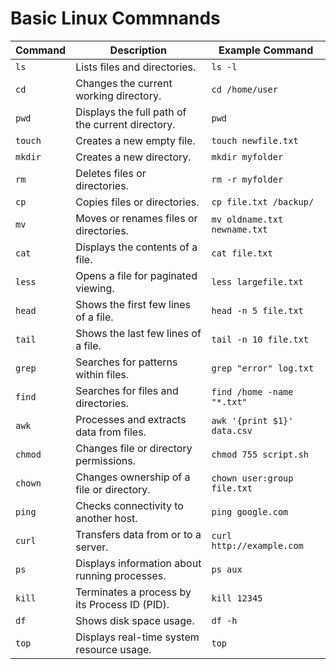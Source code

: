 # Basic Linux Commnands

| Command  | Description                                     | Example Command               |
|----------|-------------------------------------------------|-------------------------------|
| `ls`     | Lists files and directories.                   | `ls -l`                       |
| `cd`     | Changes the current working directory.         | `cd /home/user`               |
| `pwd`    | Displays the full path of the current directory.| `pwd`                         |
| `touch`  | Creates a new empty file.                      | `touch newfile.txt`           |
| `mkdir`  | Creates a new directory.                       | `mkdir myfolder`              |
| `rm`     | Deletes files or directories.                  | `rm -r myfolder`              |
| `cp`     | Copies files or directories.                   | `cp file.txt /backup/`        |
| `mv`     | Moves or renames files or directories.         | `mv oldname.txt newname.txt`  |
| `cat`    | Displays the contents of a file.               | `cat file.txt`                |
| `less`   | Opens a file for paginated viewing.            | `less largefile.txt`          |
| `head`   | Shows the first few lines of a file.           | `head -n 5 file.txt`          |
| `tail`   | Shows the last few lines of a file.            | `tail -n 10 file.txt`         |
| `grep`   | Searches for patterns within files.            | `grep "error" log.txt`        |
| `find`   | Searches for files and directories.            | `find /home -name "*.txt"`    |
| `awk`    | Processes and extracts data from files.        | `awk '{print $1}' data.csv`   |
| `chmod`  | Changes file or directory permissions.         | `chmod 755 script.sh`         |
| `chown`  | Changes ownership of a file or directory.      | `chown user:group file.txt`   |
| `ping`   | Checks connectivity to another host.           | `ping google.com`             |
| `curl`   | Transfers data from or to a server.            | `curl http://example.com`     |
| `ps`     | Displays information about running processes.  | `ps aux`                      |
| `kill`   | Terminates a process by its Process ID (PID).  | `kill 12345`                  |
| `df`     | Shows disk space usage.                        | `df -h`                       |
| `top`    | Displays real-time system resource usage.      | `top`                         |
